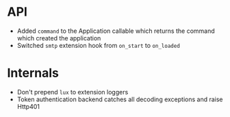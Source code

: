 
# API

* Added ``command`` to the Application callable which returns the command which
  created the application
* Switched ``smtp`` extension hook from ``on_start`` to ``on_loaded``

# Internals

* Don't prepend ``lux`` to extension loggers
* Token authentication backend catches all decoding exceptions and raise Http401
